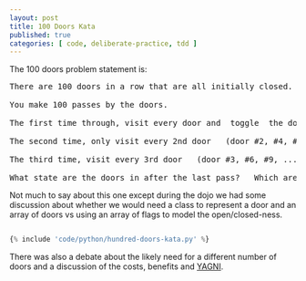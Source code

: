 ```yaml
---
layout: post
title: 100 Doors Kata
published: true
categories: [ code, deliberate-practice, tdd ]
---
```


The 100 doors problem statement is:

<pre>
There are 100 doors in a row that are all initially closed.

You make 100 passes by the doors.

The first time through, visit every door and  toggle  the door  (if the door is closed,  open it;   if it is open,  close it).

The second time, only visit every 2nd door   (door #2, #4, #6, ...),   and toggle it.

The third time, visit every 3rd door   (door #3, #6, #9, ...), etc,   until you only visit the 100th door.

What state are the doors in after the last pass?   Which are open, which are closed?
</pre>   

Not much to say about this one except during the dojo we had some discussion about whether we would 
need a class to represent a door and an array of doors vs using an array of flags to model the open/closed-ness. 

```python

{% include 'code/python/hundred-doors-kata.py' %}

```

There was also a debate about the likely need for a different number of doors and a discussion of the costs, benefits and 
<a href="https://martinfowler.com/bliki/Yagni.html">YAGNI</a>.
